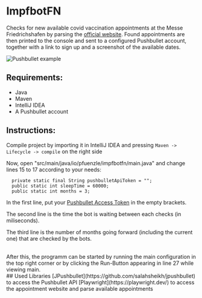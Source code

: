 # ImpfbotFN
Checks for new available covid vaccination appointments at the Messe Friedrichshafen by parsing the [official website](https://bodenseekreis-impfzentrum.connect.giria.io/).
Found appointments are then printed to the console and sent to a configured Pushbullet account, together with a link to sign up and a screenshot of the available dates.

![Pushbullet example](https://i.ibb.co/r0RfwNy/vaccine.png)

## Requirements:
- Java
- Maven
- IntelliJ IDEA
- A Pushbullet account

## Instructions:
  Compile project by importing it in IntelliJ IDEA and pressing `Maven -> Lifecycle -> compile` on the right side
  
  Now, open "src/main/java/io/pfuenzle/impfbotfn/main.java" and change lines 15 to 17 according to your needs:
  ```
    private static final String pushbulletApiToken = "";
    public static int sleepTime = 60000;
    public static int months = 3;
  ```
  In the first line, put your [Pushbullet Access Token](https://www.pushbullet.com/#settings) in the empty brackets.
  
  The second line is the time the bot is waiting between each checks (in miliseconds).
  
  The third line is the number of months going forward (including the current one) that are checked by the bots.
  
  </br>
  After this, the programm can be started by running the main configuration in the top right corner or by clicking the Run-Button appearing in line 27 while viewing main.
  
  </br>
  ## Used Libraries
  [JPushbullet](https://github.com/salahsheikh/jpushbullet) to access the Pushbullet API
  [Playwright](https://playwright.dev/) to access the appointment website and parse available appointments
